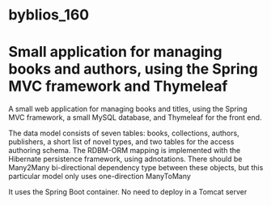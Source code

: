 # byblios_160
# Small application for managing books and authors, using the Spring MVC framework and Thymeleaf
A small web application for managing books and titles, using the Spring MVC framework, a small MySQL database, and Thymeleaf for the front end.

The data model consists of seven tables: books, collections, authors, publishers, a short list of novel types, and two tables for the access authoring schema. The RDBM-ORM mapping is implemented with the Hibernate persistence framework, using adnotations. There should be Many2Many bi-directional dependency type between these objects, but this particular model only uses one-direction ManyToMany

It uses the Spring Boot container. No need to deploy in a Tomcat server
